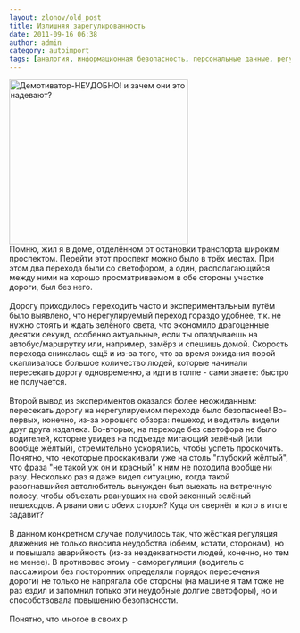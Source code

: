 ```yaml
---
layout: zlonov/old_post
title: Излишняя зарегулированность
date: 2011-09-16 06:38
author: admin
category: autoimport
tags: [аналогия, информационная безопасность, персональные данные, регулирование]
---
```

<div dir="ltr" trbidi="on">
<div><img alt="Демотиватор-НЕУДОБНО!  и зачем они это надевают?" height="295" src="https://prikolnianekdot.ru/demotivators/demotiv/demotivator_20110614141147-1269121322_25.jpg" width="320"/></div>Помню, жил я в доме, отделённом от остановки транспорта широким проспектом. Перейти этот проспект можно было в трёх местах. При этом два перехода были со светофором, а один, располагающийся между ними на хорошо просматриваемом в обе стороны участке дороги, был без него.<br /><a name="more"></a><br />Дорогу приходилось переходить часто и экспериментальным путём было выявлено, что нерегулируемый переход гораздо удобнее, т.к. не нужно стоять и ждать зелёного света, что экономило драгоценные десятки секунд, особенно актуальные, если ты опаздываешь на автобус/маршрутку или, например, замёрз и спешишь домой. Скорость перехода снижалась ещё и из-за того, что за время ожидания порой скапливалось большое количество людей, которые начинали пересекать дорогу одновременно, а идти в толпе - сами знаете: быстро не получается.<br /><br />Второй вывод из экспериментов оказался более неожиданным: пересекать дорогу на нерегулируемом переходе было безопаснее! Во-первых, конечно, из-за хорошего обзора: пешеход и водитель видели друг друга издалека. Во-вторых, на переходе без светофора не было водителей, которые увидев на подъезде мигающий зелёный (или вообще жёлтый), стремительно ускорялись, чтобы успеть проскочить. Понятно, что некоторые проскакивали уже на столь "глубокий жёлтый", что фраза "не такой уж он и красный" к ним не походила вообще ни разу. Несколько раз я даже видел ситуацию, когда такой разогнавшийся автолюбитель вынужден был выехать на встречную полосу, чтобы объехать рванувших на свой законный зелёный пешеходов. А рвани они с обеих сторон? Куда он свернёт и кого в итоге задавит?<br /><br />В данном конкретном случае получилось так, что жёсткая регуляция движения не только вносила неудобства (обеим, кстати, сторонам), но и повышала аварийность (из-за неадекватности людей, конечно, но тем не менее). В противовес этому - саморегуляция (водитель с пассажиром без посторонних определяли порядок пересечения дороги) не только не напрягала обе стороны (на машине я там тоже не раз ездил и запомнил только эти неудобные долгие светофоры), но и способствовала повышению безопасности.<br /><br />Понятно, что многое в своих р</div>
